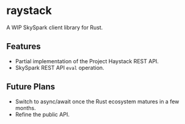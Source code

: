 # raystack

A WIP SkySpark client library for Rust.

## Features
* Partial implementation of the Project Haystack REST API.
* SkySpark REST API `eval` operation.

## Future Plans
* Switch to async/await once the Rust ecosystem matures in a few months.
* Refine the public API.